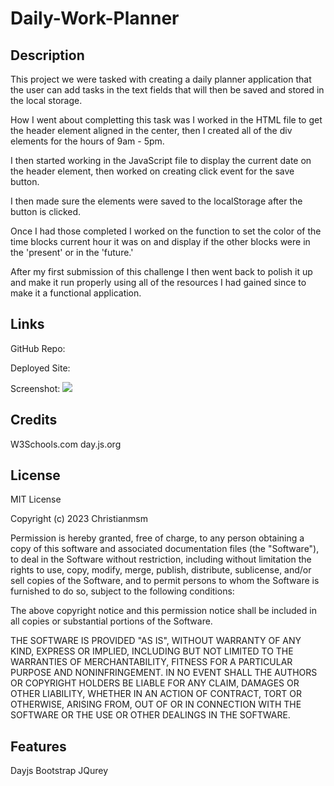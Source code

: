 # Daily-Work-Planner

## Description

This project we were tasked with creating a daily planner application that the user can add tasks in the text fields that will then be saved and stored in the local storage. 

How I went about completting this task was I worked in the HTML file to get the header element aligned in the center, then I created all of the div elements for the hours of 9am - 5pm.

I then started working in the JavaScript file to display the current date on the header element, then worked on creating click event for the save button.

I then made sure the elements were saved to the localStorage after the button is clicked.

Once I had those completed I worked on the function to set the color of the time blocks current hour it was on and display if the other blocks were in the 'present' or in the 'future.'

After my first submission of this challenge I then went back to polish it up and make it run properly using all of the resources I had gained since to make it a functional application.


## Links

GitHub Repo:


Deployed Site:



Screenshot:
<img src="Develop/daily-planner-screenshot.png">

## Credits

W3Schools.com
day.js.org

## License

MIT License

Copyright (c) 2023 Christianmsm

Permission is hereby granted, free of charge, to any person obtaining a copy
of this software and associated documentation files (the "Software"), to deal
in the Software without restriction, including without limitation the rights
to use, copy, modify, merge, publish, distribute, sublicense, and/or sell
copies of the Software, and to permit persons to whom the Software is
furnished to do so, subject to the following conditions:

The above copyright notice and this permission notice shall be included in all
copies or substantial portions of the Software.

THE SOFTWARE IS PROVIDED "AS IS", WITHOUT WARRANTY OF ANY KIND, EXPRESS OR
IMPLIED, INCLUDING BUT NOT LIMITED TO THE WARRANTIES OF MERCHANTABILITY,
FITNESS FOR A PARTICULAR PURPOSE AND NONINFRINGEMENT. IN NO EVENT SHALL THE
AUTHORS OR COPYRIGHT HOLDERS BE LIABLE FOR ANY CLAIM, DAMAGES OR OTHER
LIABILITY, WHETHER IN AN ACTION OF CONTRACT, TORT OR OTHERWISE, ARISING FROM,
OUT OF OR IN CONNECTION WITH THE SOFTWARE OR THE USE OR OTHER DEALINGS IN THE
SOFTWARE.


## Features

Dayjs
Bootstrap
JQurey